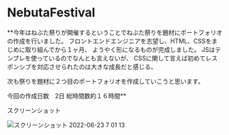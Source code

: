 # NebutaFestival

**今年はねぶた祭りが開催するということでねぶた祭りを題材にポートフォリオの作成を行いました。 フロントエンドエンジニアを志望し、HTML、CSSをまじめに取り組んでから１ヶ月、 ようやく形になるものが完成しました。 JSはテンプレを使っているのでなんとも言えないが、 CSSに関して言えば初めてレスポンシブを対応させられたのは大きな成長だと感じる。

次も祭りを題材に２つ目のポートフォリオを作成していこうと思います。

今回の作成日数　2日 総時間数約１６時間**

スクリーンショット

![スクリーンショット 2022-06-23 7 01 13](https://user-images.githubusercontent.com/96602926/175159105-e2240b5d-109a-45ca-a28d-0a612228900f.png)
